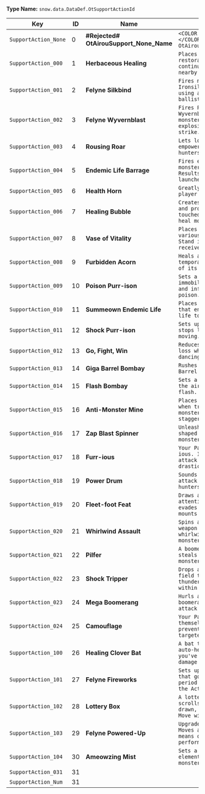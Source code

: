 **Type Name:** `snow.data.DataDef.OtSupportActionId`

**Key**                       |    **ID** | **Name**                                                       | **Description**
 ---------------------------- | --------- | -------------------------------------------------------------- | ----------------------------------------------------------------------------------------------------
`SupportAction_None`          |         0 | **<COLOR FF0000>#Rejected#</COLOR> OtAirouSupport_None_Name**  | `<COLOR FF0000>#Rejected#</COLOR> OtAirouSupport_None_Explain`
`SupportAction_000`           |         1 | **Herbaceous Healing**                                         | `Places a plant with restorative powers that continuously heals any nearby allies.`
`SupportAction_001`           |         2 | **Felyne Silkbind**                                            | `Fires movement-hindering Ironsilk at large monsters, using a Palico-sized ballista.`
`SupportAction_002`           |         3 | **Felyne Wyvernblast**                                         | `Fires Palico-sized Wyvernblast shells at monsters, triggering explosions when they strike.`
`SupportAction_003`           |         4 | **Rousing Roar**                                               | `Lets loose a fearsome roar, empowering Buddies and hunters.`
`SupportAction_004`           |         5 | **Endemic Life Barrage**                                       | `Fires endemic life at monsters from a ballista. Results vary according to launched creatures.`
`SupportAction_005`           |         6 | **Health Horn**                                                | `Greatly recovers Buddy and player health.`
`SupportAction_006`           |         7 | **Healing Bubble**                                             | `Creates bubbles that pop and provide healing when touched. Bigger bubbles heal more.`
`SupportAction_007`           |         8 | **Vase of Vitality**                                           | `Places a vase that heals various status ailments. Stand in the smoke to receive its effects.`
`SupportAction_008`           |         9 | **Furbidden Acorn**                                            | `Heals a Buddy and temporarily prevents loss of its health.`
`SupportAction_009`           |        10 | **Poison Purr-ison**                                           | `Sets a trap that immobilizes large monsters and inflicts them with poison.`
`SupportAction_010`           |        11 | **Summeown Endemic Life**                                      | `Places a fragrant pouch that entices nearby endemic life to approach.`
`SupportAction_011`           |        12 | **Shock Purr-ison**                                            | `Sets up a shock trap that stops large monsters from moving.`
`SupportAction_012`           |        13 | **Go, Fight, Win**                                             | `Reduces hunters' stamina loss while your Palico is dancing.`
`SupportAction_013`           |        14 | **Giga Barrel Bombay**                                         | `Rushes at a foe with a Giga Barrel Bomb.`
`SupportAction_014`           |        15 | **Flash Bombay**                                               | `Sets a bomb that flies into the air and emits a bright flash.`
`SupportAction_015`           |        16 | **Anti-Monster Mine**                                          | `Places a mine that explodes when tripped by a large monster, sometimes also staggering them.`
`SupportAction_016`           |        17 | **Zap Blast Spinner**                                          | `Unleashes a horde of top-shaped bombs that track monsters.`
`SupportAction_017`           |        18 | **Furr-ious**                                                  | `Your Palico becomes fur-ious. In this state, their attack power increases drastically.`
`SupportAction_018`           |        19 | **Power Drum**                                                 | `Sounds a drum that raises attack and defense for both hunters and Buddies.`
`SupportAction_019`           |        20 | **Fleet-foot Feat**                                            | `Draws a monster's attention, skillfully evades their attack, then mounts a counterattack.`
`SupportAction_020`           |        21 | **Whirlwind Assault**                                          | `Spins around using their weapon to create a whirlwind, then rams into monsters.`
`SupportAction_021`           |        22 | **Pilfer**                                                     | `A boomerang attack that steals materials from monsters.`
`SupportAction_022`           |        23 | **Shock Tripper**                                              | `Drops a lingering electric field that inflicts thunderblight on monsters within it.`
`SupportAction_023`           |        24 | **Mega Boomerang**                                             | `Hurls a gargantuan boomerang based on weapon attack type at foes.`
`SupportAction_024`           |        25 | **Camouflage**                                                 | `Your Palico conceals themselves temporarily, preventing them from being targeted by monsters.`
`SupportAction_100`           |        26 | **Healing Clover Bat**                                         | `A bat that scatters an auto-healing powder after you've inflicted enough damage to a monster.`
`SupportAction_101`           |        27 | **Felyne Fireworks**                                           | `Sets up a massive firework that goes off after a fixed period of time. Usable from the Action Bar.`
`SupportAction_102`           |        28 | **Lottery Box**                                                | `A lottery box containing scrolls. When a scroll is drawn, a random Support Move will be performed.`
`SupportAction_103`           |        29 | **Felyne Powered-Up**                                          | `Upgrades Buddy Support Moves and Palamute Gear by means of a special performance.`
`SupportAction_104`           |        30 | **Ameowzing Mist**                                             | `Sets a mine that does elemental damage to large monsters when detonated.`
`SupportAction_031`           |        31 |                                                                |   
`SupportAction_Num`           |        31 |                                                                |   
